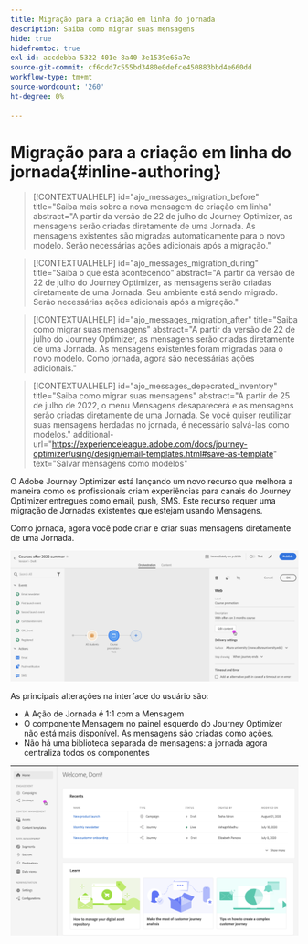 ```yaml
---
title: Migração para a criação em linha do jornada
description: Saiba como migrar suas mensagens
hide: true
hidefromtoc: true
exl-id: accdebba-5322-401e-8a40-3e1539e65a7e
source-git-commit: cf6cdd7c555bd3480e0defce450883bbd4e660dd
workflow-type: tm+mt
source-wordcount: '260'
ht-degree: 0%

---
```


# Migração para a criação em linha do jornada{#inline-authoring}


>[!CONTEXTUALHELP]
>id="ajo_messages_migration_before"
>title="Saiba mais sobre a nova mensagem de criação em linha"
>abstract="A partir da versão de 22 de julho do Journey Optimizer, as mensagens serão criadas diretamente de uma Jornada. As mensagens existentes são migradas automaticamente para o novo modelo. Serão necessárias ações adicionais após a migração."

>[!CONTEXTUALHELP]
>id="ajo_messages_migration_during"
>title="Saiba o que está acontecendo"
>abstract="A partir da versão de 22 de julho do Journey Optimizer, as mensagens serão criadas diretamente de uma Jornada. Seu ambiente está sendo migrado. Serão necessárias ações adicionais após a migração."


>[!CONTEXTUALHELP]
>id="ajo_messages_migration_after"
>title="Saiba como migrar suas mensagens"
>abstract="A partir da versão de 22 de julho do Journey Optimizer, as mensagens serão criadas diretamente de uma Jornada. As mensagens existentes foram migradas para o novo modelo. Como jornada, agora são necessárias ações adicionais."

>[!CONTEXTUALHELP]
>id="ajo_messages_depecrated_inventory"
>title="Saiba como migrar suas mensagens"
>abstract="A partir de 25 de julho de 2022, o menu Mensagens desaparecerá e as mensagens serão criadas diretamente de uma Jornada. Se você quiser reutilizar suas mensagens herdadas no jornada, é necessário salvá-las como modelos."
>additional-url="https://experienceleague.adobe.com/docs/journey-optimizer/using/design/email-templates.html#save-as-template" text="Salvar mensagens como modelos"

O Adobe Journey Optimizer está lançando um novo recurso que melhora a maneira como os profissionais criam experiências para canais do Journey Optimizer entregues como email, push, SMS. Este recurso requer uma migração de Jornadas existentes que estejam usando Mensagens.

Como jornada, agora você pode criar e criar suas mensagens diretamente de uma Jornada.

![](assets/inline-message.png)

As principais alterações na interface do usuário são:

* A Ação de Jornada é 1:1 com a Mensagem
* O componente Mensagem no painel esquerdo do Journey Optimizer não está mais disponível. As mensagens são criadas como ações.
* Não há uma biblioteca separada de mensagens: a jornada agora centraliza todos os componentes

![](assets/updated-left-rail.png)
